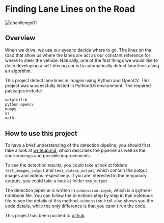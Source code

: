 # **Finding Lane Lines on the Road** 

![chanllenge01](test_images_output/challenge01.jpg)

Overview
---

When we drive, we use our eyes to decide where to go.  The lines on the road that 
show us where the lanes are act as our constant reference for where to steer the 
vehicle.  Naturally, one of the first things we would like to do in developing a 
self-driving car is to automatically detect lane lines using an algorithm.

This project detect lane lines in images using Python and OpenCV. This project was 
successfully tested in Python3.6 environment. The required packages include:
```python
matplotlib
python-opencv
numpy
os
math
```

How to use this project
---
To have a brief understanding of the detection pipeline, you should first take a
 look at [writeup.md](writeup.md), which describes the pipeline as well as the 
 shortcomings and possible improvements.
 
 To see the detection results, you could take a look at folders `test_images_output`  and `test_videos_output`,
 which contain the output images and videos respectively. If you are interested in the 
 temporary outputs, you could take a look at folder `tmp_output`.
 
 The detection pipeline is written in `submission.ipynb`, which is a ipython-notebook file. You can
 follow the directions step by step in that notebook file to see the details of this method. 
 `submission.html` also shows you the code details, while the only difference is that you cann't run 
 the code.
 
 This project has been pushed to [github](https://github.com/RockWenJJ/Udacity-Advanced_Lane_Finding).
 